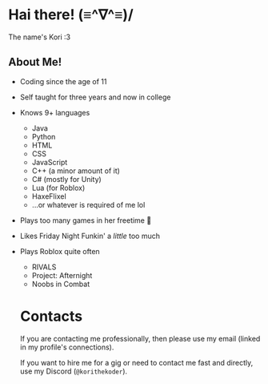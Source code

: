 # Hai there! (≡^∇^≡)/
 The name's Kori :3

## About Me!
- Coding since the age of 11
- Self taught for three years and now in college
- Knows 9+ languages
    - Java
    - Python
    - HTML
    - CSS
    - JavaScript
    - C++ (a minor amount of it)
    - C# (mostly for Unity)
    - Lua (for Roblox)
    - HaxeFlixel
    - ...or whatever is required of me lol
- Plays too many games in her freetime 🥀
- Likes Friday Night Funkin' a *little* too much
- Plays Roblox quite often
    - RIVALS
    - Project: Afternight
    - Noobs in Combat

  # Contacts
  If you are contacting me professionally, then please use my email
  (linked in my profile's connections).

  If you want to hire me for a gig or need to contact me fast and directly,
  use my Discord (`@korithekoder`).
